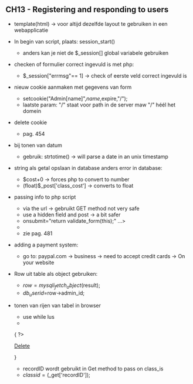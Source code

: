 ## CH13 - Registering and responding to users

* template(html) -> voor altijd dezelfde layout te gebruiken in een webapplicatie

* In begin van script, plaats: session_start()
	- anders kan je niet de $_session[] global variabele gebruiken

* checken of formulier correct ingevuld is met php:
	- $_session["errmsg"== 1] -> check of eerste veld correct ingevuld is

* nieuw cookie aanmaken met gegevens van form
	- setcookie("Admin[name]",$name,$expire,"/");
	- laatste param: "/" staat voor path in de server maw "/" héél het domein

* delete cookie
	- pag. 454


* bij tonen van datum
	- gebruik: strtotime() -> will parse a date in an unix timestamp
	
* string als getal opslaan in database anders error in database:
	- $cost+0 -> forces php to convert to number
	- (float)$_post['class_cost'] -> converts to float

* passing info to php script
	- via the url -> gebruikt GET method not very safe
	- use a hidden field and post -> a bit safer
	- onsubmit="return validate_form(this);" ...>
	- <input type="hidden" name="classid" value="<?php echo $classid; ?>"/>
	- zie pag. 481

* adding a payment system:
	- go to: paypal.com -> business -> need to accept credit cards -> On your website

	
* Row uit table als object gebruiken:
	- $row=mysqli_fetch_object($result);
	- $db_userid=$row->admin_id;

* tonen van rijen van tabel in  browser
	- use while lus
	- <?php while ($classrow =mysqli_fetch_assoc($result))
	{ ?>
	<tr>
		<td>
			<a href="classdelete.php?recordID=<?php echo $classrow ['class_id']; ?>">Delete</a>
		</td>
	</tr>

	}

	- recordID wordt gebruikt in Get method to pass on class_is
	- $classid=($_get['recordID']);

